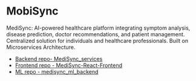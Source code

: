 # MobiSync
MediSync: AI-powered healthcare platform integrating symptom analysis, disease prediction, doctor recommendations, and patient management. Centralized solution for individuals and healthcare professionals. Built on Microservices Architecture.

- [Backend repo- MediSync_services](https://github.com/ChamaliVishmani/MediSync_services)
- [Frontend repo - MediSync-React-Frontend](https://github.com/Nilupa-Illangarathna/MediSync-React-Frontend)
- [ML repo - medisync_ml_backend](https://github.com/AsgardiansCode/medisync_ml_backend) 

